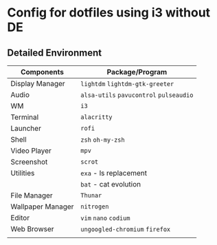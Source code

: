 # Config for dotfiles using i3 without DE

## Detailed Environment

| Components        | Package/Program                         |
| ----------------- | --------------------------------------- |
| Display Manager   | `lightdm` `lightdm-gtk-greeter`         |
| Audio             | `alsa-utils` `pavucontrol` `pulseaudio` |
| WM                | `i3`                                    |
| Terminal          | `alacritty`                             |
| Launcher          | `rofi`                                  |
| Shell             | `zsh` `oh-my-zsh`                       |
| Video Player      | `mpv`                                   |
| Screenshot        | `scrot`                                 |
| Utilities         | `exa` - ls replacement                  |
|                   | `bat` - cat evolution                   |
| File Manager      | `Thunar`                                |
| Wallpaper Manager | `nitrogen`                              |
| Editor            | `vim` `nano` `codium`                   |
| Web Browser       | `ungoogled-chromium` `firefox`          |
|                   |                                         |

